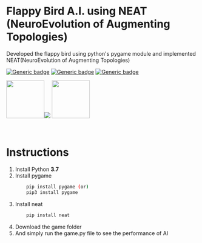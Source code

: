 # **Flappy Bird A.I. using NEAT (NeuroEvolution of Augmenting Topologies)**

Developed the flappy bird using python's pygame module and implemented NEAT(NeuroEvolution of Augmenting Topologies)

[![Generic badge](https://img.shields.io/badge/Python-3.7-green.svg)](https://www.python.org/downloads/release/python-377/)
[![Generic badge](https://img.shields.io/badge/Pygame-1.9.6-yellow.svg)](https://pypi.org/project/pygame/)
[![Generic badge](https://img.shields.io/badge/NEAT-0.92-blue.svg)](https://neat-python.readthedocs.io/en/latest/neat_overview.html)

<img src="https://img.icons8.com/color/144/000000/python.png" width=100><img src="https://www.pygame.org/images/logo_lofi.png">
<img src="https://img.icons8.com/color/144/000000/sublime-text.png" width=100>

<br />

# Instructions
1. Install Python **3.7**
2. Install pygame
    ```bash
        pip install pygame (or)
        pip3 install pygame
    ```
3. Install neat
    ```bash
        pip install neat
    ```
4. Download the game folder
5. And simply run the game.py file to see the performance of AI
